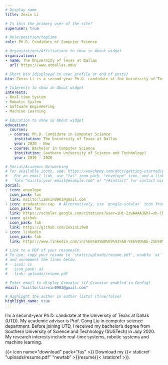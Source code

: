 ```yaml
---
# Display name
title: Zexin Li

# Is this the primary user of the site?
superuser: true

# Role/position/tagline
role: Ph.D. Candidate of Computer Science

# Organizations/Affiliations to show in About widget
organizations:
- name: The University of Texas at Dallas
  url: https://www.utdallas.edu/

# Short bio (displayed in user profile at end of posts)
bio: Zexin Li is a second-year Ph.D. candidate at the University of Texas at Dallas (UTD). His academic advisor is Prof. Cong Liu in computer science department. Before joining UTD, he received bachelor’s degree from Southern University of Science and Technology (SUSTech) in July 2020. His research interests include but not limited to real-time systems, robotic systems, software engineering and machine learning.

# Interests to show in About widget
interests:
- Real-time System
- Robotic System
- Software Engineering
- Machine Learning

# Education to show in About widget
education:
  courses:
  - course: Ph.D. Candidate in Computer Science
    institution: The University of Texas at Dallas
    year: 2020 - Now
  - course: Bachelor in Computer Science
    institution: Southern University of Science and Technology)
    year: 2016 - 2020

# Social/Academic Networking
# For available icons, see: https://wowchemy.com/docs/getting-started/page-builder/#icons
#   For an email link, use "fas" icon pack, "envelope" icon, and a link in the
#   form "mailto:your-email@example.com" or "/#contact" for contact widget.
social:
- icon: envelope
  icon_pack: fas
  link: mailto:lizexin0903@gmail.com
- icon: graduation-cap  # Alternatively, use `google-scholar` icon from `ai` icon pack
  icon_pack: fas
  link: https://scholar.google.com/citations?user=iHt-2zwAAAAJ&hl=zh-CN
- icon: github
  icon_pack: fab
  link: https://github.com/ZexinLi0w0
- icon: linkedin
  icon_pack: fab
  link: https://www.linkedin.com/in/%E6%B3%BD%E9%91%AB-%E6%9D%8E-25b985185/

# Link to a PDF of your resume/CV.
# To use: copy your resume to `static/uploads/resume.pdf`, enable `ai` icons in `params.toml`, 
# and uncomment the lines below.
# - icon: cv
#   icon_pack: ai
#   link: uploads/resume.pdf

# Enter email to display Gravatar (if Gravatar enabled in Config)
email: "mailto:lizexin0903@gmail.com"

# Highlight the author in author lists? (true/false)
highlight_name: true
---
```


I’m a second-year Ph.D. candidate at the University of Texas at Dallas (UTD). My academic advisor is Prof. Cong Liu in computer science department. Before joining UTD, I received my bachelor’s degree from Southern University of Science and Technology (SUSTech) in July 2020. My research interests include real-time systems, robotic systems and machine learning.

{{< icon name="download" pack="fas" >}} Download my {{< staticref "uploads/resume.pdf" "newtab" >}}resumé{{< /staticref >}}.
